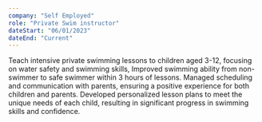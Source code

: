 ```yaml
---
company: "Self Employed"
role: "Private Swim instructor"
dateStart: "06/01/2023"
dateEnd: "Current"
---
```


Teach intensive private swimming lessons to children aged 3-12, focusing on water safety and swimming skills, Improved swimming ability from non-swimmer to safe swimmer within 3 hours of lessons. Managed scheduling and communication with parents, ensuring a positive experience for both children and parents. Developed personalized lesson plans to meet the unique needs of each child, resulting in significant progress in swimming skills and confidence.
